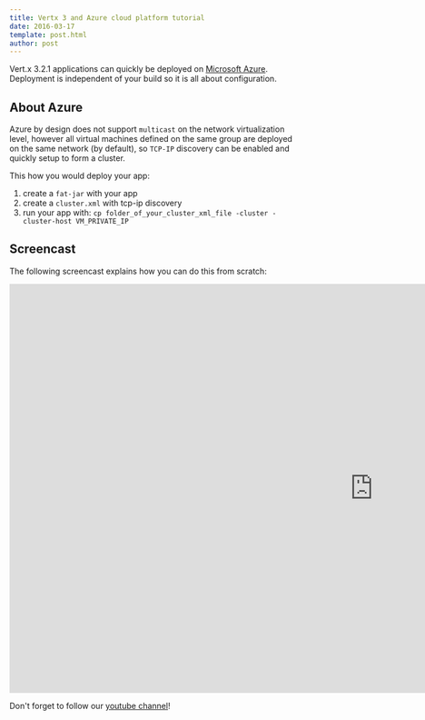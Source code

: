```yaml
---
title: Vertx 3 and Azure cloud platform tutorial
date: 2016-03-17
template: post.html
author: post
---
```


Vert.x 3.2.1 applications can quickly be deployed on [Microsoft Azure](http://portal.azure.com/). Deployment is independent of your build so it is all about configuration.

## About Azure

Azure by design does not support `multicast` on the network virtualization level, however all virtual machines defined
on the same group are deployed on the same network (by default), so `TCP-IP` discovery can be enabled and quickly setup
to form a cluster.

This how you would deploy your app:

1. create a `fat-jar` with your app
2. create a `cluster.xml` with tcp-ip discovery
3. run your app with: `cp folder_of_your_cluster_xml_file -cluster -cluster-host VM_PRIVATE_IP`

## Screencast

The following screencast explains how you can do this from scratch:

<iframe width="1280" height="720" src="https://www.youtube.com/embed/nGQs_swWwAM" frameborder="0" allowfullscreen></iframe>

Don't forget to follow our [youtube channel](https://www.youtube.com/channel/UCGN6L3tRhs92Uer3c6VxOSA)!
